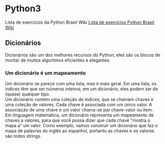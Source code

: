 # Python3

Lista de exercicios da Python Brasil Wiki <a href="https://wiki.python.org.br/ListaDeExercicios" target="_blank">Lista de exercícios Python Brasil Wiki</a>


<h2>Dicionários</h2>
<p>Dicionários são um dos melhores recursos do Python; eles são os blocos de montar de muitos algoritmos eficientes e elegantes.</p>
<h3>Um dicionário é um mapeamento</h3>
<p>Um dicionário se parece com uma lista, mas é mais geral. Em uma lista, os índices têm que ser números inteiros; em um dicionário, eles podem ser de (quase) qualquer tipo. <br>
  Um dicionário contém uma coleção de índices, que se chamam chaves e uma coleção de valores. Cada chave é associada com um único valor. A associação de uma chave e um valor chama-se par chave-valor ou item.<br> 
  Em linguagem matemática, um dicionário representa um mapeamento de chaves a valores, para que você possa dizer que cada chave “mostra o mapa a” um valor. Como exemplo, vamos construir um dicionário que faz o mapa de palavras do inglês ao espanhol, portanto as chaves e os valores são todos strings.</p>
